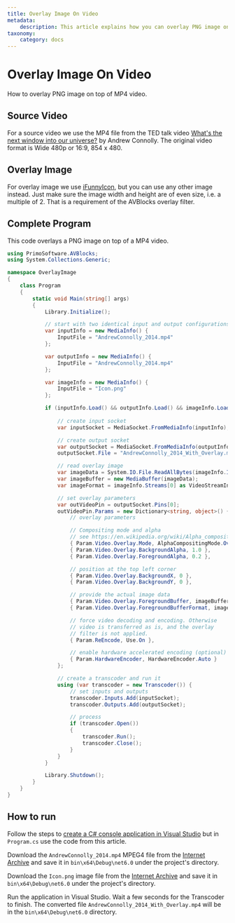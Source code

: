 ```yaml
---
title: Overlay Image On Video
metadata:
    description: This article explains how you can overlay PNG image on top of MP4 video.
taxonomy:
    category: docs
---
```


# Overlay Image On Video

How to overlay PNG image on top of MP4 video.

## Source Video

For a source video we use the MP4 file from the TED talk video [What's the next window into our universe?](https://archive.org/details/AndrewConnolly_2014) by Andrew Connolly. The original video format is Wide 480p or 16:9, 854 x 480.

## Overlay Image

For overlay image we use [iFunnyIcon](https://ia801302.us.archive.org/12/items/iFunnyIcon/Icon.png), but you can use any other image instead. Just make sure the image width and height are of even size, i.e. a multiple of 2. That is a requirement of the AVBlocks overlay filter.  

## Complete Program

This code overlays a PNG image on top of a MP4 video.    

``` csharp
using PrimoSoftware.AVBlocks;
using System.Collections.Generic;

namespace OverlayImage
{
    class Program
    {
        static void Main(string[] args)
        {
            Library.Initialize();

            // start with two identical input and output configurations
            var inputInfo = new MediaInfo() {
                InputFile = "AndrewConnolly_2014.mp4"
            };

            var outputInfo = new MediaInfo() {
                InputFile = "AndrewConnolly_2014.mp4"
            };

            var imageInfo = new MediaInfo() {
                InputFile = "Icon.png"
            };

            if (inputInfo.Load() && outputInfo.Load() && imageInfo.Load()) {
                
                // create input socket
                var inputSocket = MediaSocket.FromMediaInfo(inputInfo);

                // create output socket
                var outputSocket = MediaSocket.FromMediaInfo(outputInfo);
                outputSocket.File = "AndrewConnolly_2014_With_Overlay.mp4";

                // read overlay image
                var imageData = System.IO.File.ReadAllBytes(imageInfo.InputFile);
                var imageBuffer = new MediaBuffer(imageData);
                var imageFormat = imageInfo.Streams[0] as VideoStreamInfo;

                // set overlay parameters
                var outVideoPin = outputSocket.Pins[0];
                outVideoPin.Params = new Dictionary<string, object>() {
                    // overlay parameters

                    // Compositing mode and alpha
                    // see https://en.wikipedia.org/wiki/Alpha_compositing
                    { Param.Video.Overlay.Mode, AlphaCompositingMode.Over },
                    { Param.Video.Overlay.BackgroundAlpha, 1.0 },
                    { Param.Video.Overlay.ForegroundAlpha, 0.2 },

                    // position at the top left corner
                    { Param.Video.Overlay.BackgroundX, 0 },
                    { Param.Video.Overlay.BackgroundY, 0 },

                    // provide the actual image data
                    { Param.Video.Overlay.ForegroundBuffer, imageBuffer },
                    { Param.Video.Overlay.ForegroundBufferFormat, imageFormat},

                    // force video decoding and encoding. Otherwise 
                    // video is transferred as is, and the overlay 
                    // filter is not applied.
                    { Param.ReEncode, Use.On },

                    // enable hardware accelerated encoding (optional)
                    { Param.HardwareEncoder, HardwareEncoder.Auto }
                };

                // create a transcoder and run it
                using (var transcoder = new Transcoder()) {
                    // set inputs and outputs
                    transcoder.Inputs.Add(inputSocket);
                    transcoder.Outputs.Add(outputSocket);

                    // process
                    if (transcoder.Open())
                    {
                        transcoder.Run();
                        transcoder.Close();
                    }
                }
            }

            Library.Shutdown();
        }
    }
}
```

## How to run

Follow the steps to [create a C# console application in Visual Studio](../getting-started-windows/create-a-c-sharp-console-app-in-visual-studio) but in `Program.cs` use the code from this article. 

Download the `AndrewConnolly_2014.mp4` MPEG4 file from the [Internet Archive](https://archive.org/details/AndrewConnolly_2014) and save it in `bin\x64\Debug\net6.0` under the project's directory.

Download the `Icon.png` image file from the [Internet Archive](https://ia801302.us.archive.org/12/items/iFunnyIcon/Icon.png) and save it in `bin\x64\Debug\net6.0` under the project's directory.  


Run the application in Visual Studio. Wait a few seconds for the Transcoder to finish. The converted file `AndrewConnolly_2014_With_Overlay.mp4` will be in the `bin\x64\Debug\net6.0` directory.

